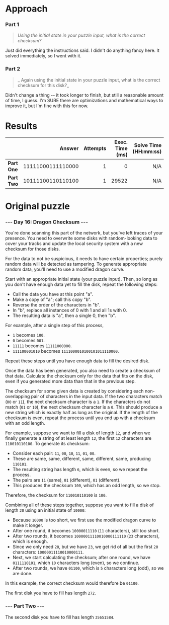 # Approach
### Part 1
> _Using the initial state in your puzzle input, what is the correct checksum?_

Just did everything the instructions said. I didn't do anything fancy here. It solved immediately, so I went with it.

### Part 2
> _ Again using the initial state in your puzzle input, what is the correct checksum for this disk?_

Didn't change a thing -- it took longer to finish, but still a reasonable amount of time, I guess. I'm SURE there are
optimizations and mathematical ways to improve it, but I'm fine with this for now.

# Results

|              |            Answer | Attempts | Exec. Time (ms) | Solve Time (HH:mm:ss) | Rank |
|--------------|------------------:|---------:|----------------:|----------------------:|-----:|
| **Part One** | 11111000111110000 |        1 |               0 |                   N/A |  N/A |
| **Part Two** | 10111100110110100 |        1 |           29522 |                   N/A |  N/A |


# Original puzzle
### --- Day 16: Dragon Checksum ---
You're done scanning this part of the network, but you've left traces of your presence. You need to overwrite some disks with random-looking data to cover your
tracks and update the local security system with a new checksum for those disks.

For the data to not be suspicious, it needs to have certain properties; purely random data will be detected as tampering. To generate appropriate random data, you'll need to use a modified dragon curve.

Start with an appropriate initial state (your puzzle input). Then, so long as you don't have enough data yet to fill the disk, repeat the following steps:

* Call the data you have at this point "a".
* Make a copy of "a"; call this copy "b".
* Reverse the order of the characters in "b".
* In "b", replace all instances of 0 with 1 and all 1s with 0.
* The resulting data is "a", then a single 0, then "b".

For example, after a single step of this process,

* `1` becomes `100`.
* `0` becomes `001`.
* `11111` becomes `11111000000`.
* `111100001010` becomes `1111000010100101011110000`.

Repeat these steps until you have enough data to fill the desired disk.

Once the data has been generated, you also need to create a checksum of that data. Calculate the checksum only for the data that fits on the disk,
even if you generated more data than that in the previous step.

The checksum for some given data is created by considering each non-overlapping pair of characters in the input data. If the two characters
match (`00` or `11`), the next checksum character is a `1`. If the characters do not match (`01` or `10`), the next checksum character is a `0`.
This should produce a new string which is exactly half as long as the original. If the length of the checksum is even, repeat the process until you end up with a checksum with an odd length.

For example, suppose we want to fill a disk of length `12`, and when we finally generate a string of at least length `12`, the first `12` characters are `110010110100`.
To generate its checksum:

* Consider each pair: `11`, `00`, `10`, `11`, `01`, `00`.
* These are same, same, different, same, different, same, producing `110101`.
* The resulting string has length `6`, which is even, so we repeat the process.
* The pairs are `11` (same), `01` (different), `01` (different).
* This produces the checksum `100`, which has an odd length, so we stop.

Therefore, the checksum for `110010110100` is `100`.

Combining all of these steps together, suppose you want to fill a disk of length `20` using an initial state of `10000`:

* Because `10000` is too short, we first use the modified dragon curve to make it longer.
* After one round, it becomes `10000011110` (`11` characters), still too short.
* After two rounds, it becomes `10000011110010000111110` (`23` characters), which is enough.
* Since we only need `20`, but we have `23`, we get rid of all but the first `20` characters: `10000011110010000111`.
* Next, we start calculating the checksum; after one round, we have `0111110101`, which `10` characters long (even), so we continue.
* After two rounds, we have `01100`, which is `5` characters long (odd), so we are done.

In this example, the correct checksum would therefore be `01100`.

The first disk you have to fill has length `272`.


### --- Part Two ---

The second disk you have to fill has length `35651584`.
